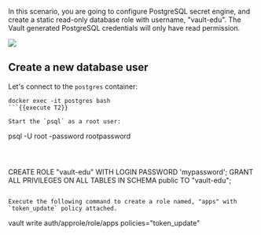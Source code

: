 In this scenario, you are going to configure PostgreSQL secret engine, and create a static read-only database role with username, "vault-edu". The Vault generated PostgreSQL credentials will only have read permission.

<img src="https://education-yh.s3-us-west-1.amazonaws.com/katacoda-images/vault-db-rotate-1.png">


## Create a new database user

Let's connect to the `postgres` container:

```
docker exec -it postgres bash
```{{execute T2}}

Start the `psql` as a root user:

```
psql -U root -password rootpassword
```{{execute T2}}



```
CREATE ROLE "vault-edu" WITH LOGIN PASSWORD 'mypassword';
GRANT ALL PRIVILEGES ON ALL TABLES IN SCHEMA public TO "vault-edu";
```{{execute T2}}

Execute the following command to create a role named, "apps" with `token_update` policy attached.

```
vault write auth/approle/role/apps policies="token_update"
```{{execute T2}}
